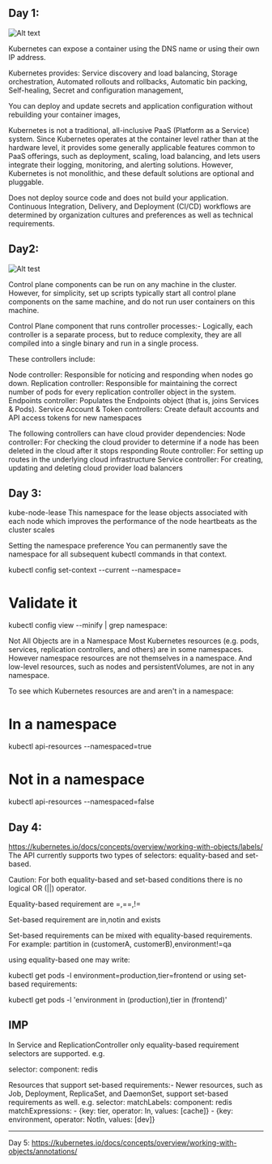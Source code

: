 Day 1: 
---
![Alt text](https://d33wubrfki0l68.cloudfront.net/26a177ede4d7b032362289c6fccd448fc4a91174/eb693/images/docs/container_evolution.svg)

Kubernetes can expose a container using the DNS name or using their own IP address.

Kubernetes provides: Service discovery and load balancing, Storage orchestration, Automated rollouts and rollbacks, Automatic bin packing, Self-healing, Secret and configuration management,

You can deploy and update secrets and application configuration without rebuilding your container images, 

Kubernetes is not a traditional, all-inclusive PaaS (Platform as a Service) system. Since Kubernetes operates at the container level rather than at the hardware level, it provides some generally applicable features common to PaaS offerings, such as deployment, scaling, load balancing, and lets users integrate their logging, monitoring, and alerting solutions. However, Kubernetes is not monolithic, and these default solutions are optional and pluggable.

Does not deploy source code and does not build your application. Continuous Integration, Delivery, and Deployment (CI/CD) workflows are determined by organization cultures and preferences as well as technical requirements.

Day2:
---
![Alt test](https://d33wubrfki0l68.cloudfront.net/7016517375d10c702489167e704dcb99e570df85/7bb53/images/docs/components-of-kubernetes.png)

Control plane components can be run on any machine in the cluster. However, for simplicity, set up scripts typically start all control plane components on the same machine, and do not run user containers on this machine.

Control Plane component that runs controller processes:- 
Logically, each controller is a separate process, but to reduce complexity, they are all compiled into a single binary and run in a single process.

These controllers include:

Node controller: Responsible for noticing and responding when nodes go down.
Replication controller: Responsible for maintaining the correct number of pods for every replication controller object in the system.
Endpoints controller: Populates the Endpoints object (that is, joins Services & Pods).
Service Account & Token controllers: Create default accounts and API access tokens for new namespaces

The following controllers can have cloud provider dependencies:
Node controller: For checking the cloud provider to determine if a node has been deleted in the cloud after it stops responding
Route controller: For setting up routes in the underlying cloud infrastructure
Service controller: For creating, updating and deleting cloud provider load balancers

Day 3:
---
kube-node-lease This namespace for the lease objects associated with each node which improves the performance of the node heartbeats as the cluster scales

Setting the namespace preference
You can permanently save the namespace for all subsequent kubectl commands in that context.

kubectl config set-context --current --namespace=<insert-namespace-name-here>
# Validate it
kubectl config view --minify | grep namespace:
  
Not All Objects are in a Namespace
Most Kubernetes resources (e.g. pods, services, replication controllers, and others) are in some namespaces. However namespace resources are not themselves in a namespace. And low-level resources, such as nodes and persistentVolumes, are not in any namespace.

To see which Kubernetes resources are and aren't in a namespace:

# In a namespace
kubectl api-resources --namespaced=true

# Not in a namespace
kubectl api-resources --namespaced=false


Day 4:
---
https://kubernetes.io/docs/concepts/overview/working-with-objects/labels/
The API currently supports two types of selectors: equality-based and set-based.

Caution: For both equality-based and set-based conditions there is no logical OR (||) operator.

Equality-based requirement are =,==,!=

Set-based requirement are in,notin and exists

Set-based requirements can be mixed with equality-based requirements.
For example: partition in (customerA, customerB),environment!=qa

using equality-based one may write:

kubectl get pods -l environment=production,tier=frontend
or using set-based requirements:

kubectl get pods -l 'environment in (production),tier in (frontend)'


IMP
---
In Service and ReplicationController only equality-based requirement selectors are supported.
e.g. 

selector:
    component: redis
    
Resources that support set-based requirements:-
Newer resources, such as Job, Deployment, ReplicaSet, and DaemonSet, support set-based requirements as well.
e.g.
selector:
  matchLabels:
    component: redis
  matchExpressions:
    - {key: tier, operator: In, values: [cache]}
    - {key: environment, operator: NotIn, values: [dev]}
    
---
Day 5:
https://kubernetes.io/docs/concepts/overview/working-with-objects/annotations/











